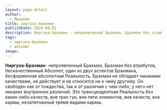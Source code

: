 ```yaml
---
layout: page-detail
author:
  - Яшодеви
title: ниргуна-брахман
publishDate: 2024-09-01
description: Ниргуна-брахман - непроявленный Брахман, Брахман без атрибутов, бескачественный Абсолют, один из двух аспектов Брахмана, бесформенная абсолютная Реальность.
tags:
  - ниргуна-брахман
  - абсолют
image:
---
```

**Ниргуна-Брахман**- непроявленный Брахман, Брахман без атрибутов, бескачественный Абсолют, один из двух аспектов Брахмана, бесформенная абсолютная Реальность. Брахман не обладает никакими качествами, не действует и не относится ни к чему другому. Он свободен как от тождества, так и от различия с чем-либо, у него нет никаких внутренних различий. Это трансцендентная Реальность без каких-либо качеств, вне трех гун, вне пяти элементов, вне качеств, вне кармы, незапятнанный тремя видами кармы.

